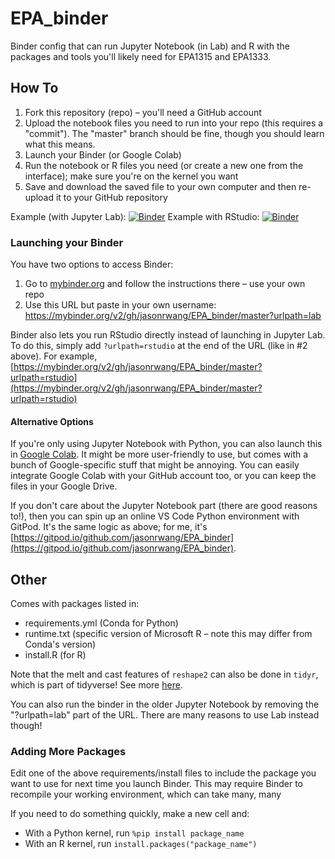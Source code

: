 # EPA_binder

Binder config that can run Jupyter Notebook (in Lab) and R with the packages and tools you'll likely need for EPA1315 and EPA1333.

## How To

1. Fork this repository (repo) – you'll need a GitHub account
2. Upload the notebook files you need to run into your repo (this requires a "commit"). The "master" branch should be fine, though you should learn what this means.
3. Launch your Binder (or Google Colab)
4. Run the notebook or R files you need (or create a new one from the interface); make sure you're on the kernel you want
5. Save and download the saved file to your own computer and then re-upload it to your GitHub repository

Example (with Jupyter Lab): [![Binder](https://mybinder.org/badge_logo.svg)](https://mybinder.org/v2/gh/jasonrwang/EPA_binder/master?urlpath=lab)
Example with RStudio: [![Binder](https://mybinder.org/badge_logo.svg)](https://mybinder.org/v2/gh/jasonrwang/EPA_binder/master?urlpath=rstudio)

### Launching your Binder

You have two options to access Binder:

1. Go to [mybinder.org](https://mybinder.org) and follow the instructions there – use your own repo
2. Use this URL but paste in your own username: https://mybinder.org/v2/gh/jasonrwang/EPA_binder/master?urlpath=lab

Binder also lets you run RStudio directly instead of launching in Jupyter Lab. To do this, simply add `?urlpath=rstudio` at the end of the URL (like in #2 above). For example, [https://mybinder.org/v2/gh/jasonrwang/EPA_binder/master?urlpath=rstudio](https://mybinder.org/v2/gh/jasonrwang/EPA_binder/master?urlpath=rstudio)

#### Alternative Options

If you're only using Jupyter Notebook with Python, you can also launch this in [Google Colab](https://colab.research.google.com/). It might be more user-friendly to use, but comes with a bunch of Google-specific stuff that might be annoying. You can easily integrate Google Colab with your GitHub account too, or you can keep the files in your Google Drive.

If you don't care about the Jupyter Notebook part (there are good reasons to!), then you can spin up an online VS Code Python environment with GitPod. It's the same logic as above; for me, it's [https://gitpod.io/github.com/jasonrwang/EPA_binder](https://gitpod.io/github.com/jasonrwang/EPA_binder).

## Other

Comes with packages listed in:

- requirements.yml (Conda for Python)
- runtime.txt (specific version of Microsoft R – note this may differ from Conda's version)
- install.R (for R)

Note that the melt and cast features of `reshape2` can also be done in `tidyr`, which is part of tidyverse! See more [here](http://www.milanor.net/blog/reshape-data-r-tidyr-vs-reshape2/).

You can also run the binder in the older Jupyter Notebook by removing the "?urlpath=lab" part of the URL. There are many reasons to use Lab instead though!

### Adding More Packages

Edit one of the above requirements/install files to include the package you want to use for next time you launch Binder. This may require Binder to recompile your working environment, which can take many, many

If you need to do something quickly, make a new cell and:

- With a Python kernel, run `%pip install package_name`
- With an R kernel, run `install.packages("package_name")`
